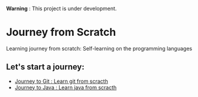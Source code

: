 **Warning** : This project is under development.

Journey from Scratch
====================

Learning journey from scratch: Self-learning on the programming languages

Let's start a journey:
-------------
+ [Journey to Git : Learn git from scracth](https://github.com/paufsc/journey-to-git)
+ [Journey to Java : Learn java from scracth](https://github.com/paufsc/journey-to-java)
